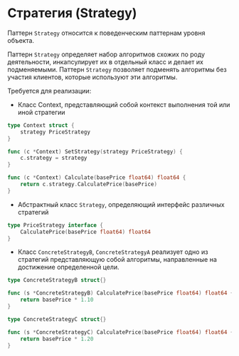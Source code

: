 # Стратегия (Strategy)

Паттерн `Strategy` относится к поведенческим паттернам уровня объекта.

Паттерн `Strategy` определяет набор алгоритмов схожих по роду деятельности, инкапсулирует их в отдельный класс и делает их подменяемыми. Паттерн `Strategy` позволяет подменять алгоритмы без участия клиентов, которые используют эти алгоритмы.

Требуется для реализации:

- Класс Context, представляющий собой контекст выполнения той или иной стратегии

```go
type Context struct {
	strategy PriceStrategy
}

func (c *Context) SetStrategy(strategy PriceStrategy) {
	c.strategy = strategy
}

func (c *Context) Calculate(basePrice float64) float64 {
	return c.strategy.CalculatePrice(basePrice)
}
```

- Абстрактный класс `Strategy`, определяющий интерфейс различных стратегий

```go
type PriceStrategy interface {
	CalculatePrice(basePrice float64) float64
}
```

- Класс `ConcreteStrategyB`, `ConcreteStrategyA` реализует одно из стратегий представляющую собой алгоритмы, направленные на достижение определенной цели.

```go
type ConcreteStrategyB struct{}

func (s *ConcreteStrategyB) CalculatePrice(basePrice float64) float64 {
	return basePrice * 1.10
}

type ConcreteStrategyC struct{}

func (s *ConcreteStrategyC) CalculatePrice(basePrice float64) float64 {
	return basePrice * 1.20
}
```
